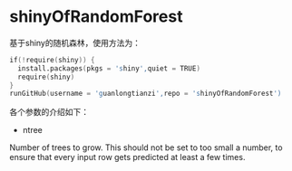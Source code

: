 # shinyOfRandomForest
基于shiny的随机森林，使用方法为：
```s
if(!require(shiny)) {
  install.packages(pkgs = 'shiny',quiet = TRUE)
  require(shiny)
}
runGitHub(username = 'guanlongtianzi',repo = 'shinyOfRandomForest') 
```
各个参数的介绍如下：
- ntree

Number of trees to grow. This should not be set to too small a number, to ensure that every input row gets predicted at least a few times.
